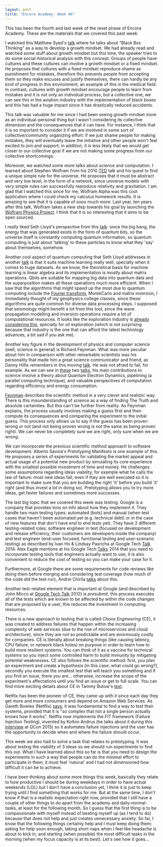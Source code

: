 ```yaml
---
layout: post
title: "Encora Academy: Week #4"
---
```


This has been the fourth and last week of the reset phase of Encora Academy. These are the materials that we covered this past week:

I watched this Matthew Syed's [talk](https://www.youtube.com/watch?v=MmVCYqs3mko) where he talks about “Black Box Thinking” as a way to develop a growth mindset. We had already read and watched some stuff about growth mindset but this time, the speaker tries to do some social-historical analysis with this concept. Groups of people have cultures and these cultures can involve a growth mindset or a fixed mindset. He proposes that cultures with a fixed mindset reproduce shame as punishment for mistakes, therefore this prevents people from accepting them so they make excuses and justify themselves, there can hardly be any kind of progress in this environment; an example of this is the medical field. In contrast, cultures with growth mindset encourage people to learn from mistakes and it is not only an individual process, but a collective one; we can see this in the aviation industry with the implementation of black boxes and this has had a huge impact since it has drastically reduced accidents. 

This talk was valuable for me since I had been seeing growth mindset more as an individual-personal thing but I wasn't considering its collective dimension and the consequences that it can have. For instance, I think that it is so important to consider it if we are involved in some sort of collective/community organizing effort: if we just shame people for making mistakes, they will eventually leave the initiative and other people won't feel excited to join and support; in addition, it is less likely that we would get closer to our collective goal if we are not making some progress from our collective shortcomings. 

Moreover, we watched some more talks about science and computation. I learned about Stephen Wolfram from his 2010 [TED](https://www.youtube.com/watch?v=60P7717-XOQ) talk and his quest to find a unique simple rule for the universe. He proposes that it must be abstract and very low level, in the form of a network, since universe models with very simple rules can successfully reproduce relativity and gravitation. I am glad that I watched this since for me, Wolfram Alpha was this cool application where I could check my calculus homework results. It is amazing to see that it is capable of sooo much more. Last year, ten years after this talk, Wolfram takes a new step towards his goal by launching the [Wolfram Physics Project](https://theconversation.com/a-new-kind-of-physics-stephen-wolfram-has-a-radical-plan-to-build-the-universe-from-dots-and-lines-136830). I think that it is so interesting that it aims to be open sourced. 

I really liked Seth Lloyd's perspective from this [talk](https://www.youtube.com/watch?v=I47TcQmYyo4): since the big bang, the energy that was generated exists in the form of quantum bits, so the universe itself is constantly computing quantum information, so quantum computing is just about 'talking' to these particles to know what they 'say' about themselves, somehow.

Another cool aspect of quantum computing that Seth Lloyd addresses in another  [talk](https://www.youtube.com/watch?v=wkBPp9UovVU) is that it suits machine learning really well, specially when it comes to huge datasets. As we know, the theoretical basis for machine learning is linear algebra and its implementation is mostly about matrix operations. Qbits are suitable for mapping big data into quantum data and the superposition makes all these operations much more efficient. When I saw that the algorithms that might speed up the most due to quantum computing include the [Fourier transform](https://www.cs.bham.ac.uk/internal/courses/intro-mqc/current/lecture06_handout.pdf), MonteCarlo and matrix inversion, I immediately thought of my geophysics college classes, since these algorithms are quite common for diverse data processing steps. I supposed that seismology might benefit a lot from this tool, since the wave propagation modelling and inversion operations require a lot of computational resources. It looks like the exploration industry is [already considering this](https://www.crewes.org/ForOurSponsors/ConferenceAbstracts/2018/SEG/Moradi_SEG_2018.pdf), specially for oil exploration (which is not surprising because that industry is the one that can afford the latest technology advances, a bit sad if you ask me).

Another key figure in the development of physics and computer science (well, science in general) is Richard Feynman. What was more peculiar about him in comparison with other remarkable scientists was his personality that made him a great science communicator and friend, as Danny Hillis remembers in this moving [talk](https://www.youtube.com/watch?v=8CKW4A6jnJA). He was not afraid to fail, for example. As we can see in [these](https://www.youtube.com/watch?v=JIJw3OLB9sI) two [talks](https://www.youtube.com/watch?v=9miKIWIYi4w), his main contributions to science involve a theory about Quantum Electron Dynamics, pipelining (a parallel computing technique), and valuable perspectives of computation regarding efficiency and energy consumption.

[Feynman](https://www.youtube.com/watch?v=EYPapE-3FRw) describes the scientific method in a very clever and realistic way.  There is this misunderstanding of science as a way of finding The Truth and absolute certainties. But this can't be further from reality. As Feynman explains, the process usually involves making a guess first and then compute its consequences and comparing the experiment to the initial guess. This process only allows us to say if the guess has been proven wrong or not (and not being proven wrong is not the same as being proven right). We can never be completely sure we are right, only sure when we are wrong.

We can incorporate the previous scientific method approach to software development. Alberto Savoia's Pretotyping Manifesto is one example of this. He proposes a series of experiments for validating the market appeal and actual usage of a potential new product by simulating its core experience with the smallest possible investment of time and money. He challenges some assumptions regarding ideas viability, for example what he calls the law of failure: most new ideas fail, even if they are well executed so it is important to make sure that you are building the right 'it' before you build 'it' right (and thus invest a lot in doing so). Pretotyping allows you to try more ideas, get faster failures and sometimes more successes.

The last big topic that we covered this week was testing. Google is a company that provides tons on info about how they implement it. They handle two main testing types: automated (bots) and manual (when test cases that haven't been automated yet (e.g. technical debt) or in the case of new features that don't have end to end tests yet). They have 2 different testing-related roles: software engineer in test (focused on development and release efficiency, their customers are developers inside the company) and test engineer (end-user focused, functional testing and user-scenario testing) as described by Ivan Ho & Lindsay Pasricha at Google Tech [Talk](https://www.youtube.com/watch?v=p9bEc6oC6vw) 2014. Alex Eagle mentions at his Google Tech [Talks](https://www.youtube.com/watch?v=J7c0Bw840X8) 2014 that you need to incorporate testing tools that engineers actually want to use, it is also convenient to reduce the cost of testing so you can make your case for it. 

Furthermore, at Google there are some requirements for code reviews like doing them before merging and considering test coverage (how much of the code did the test run), Andrei Chirila [talks](https://www.youtube.com/watch?v=4bublRBCLVQ) about this.

Another test-related element that is important at Google (and described by John Micco at [Google Tech Talk](https://www.youtube.com/watch?v=KH2_sB1A6lA) 2012) is *presubmit*, this process executes all of the tests which are known to be affected by within the code changes that are proposed by a user, this reduces the investment in computing resources.

There is a new approach to testing that is called *Chaos Engineering* (CE), it was created to address failures that happen within the increasing complexity of web services (due to the rise of microservices and cloud architecture), since they are not so predictable and are enormously costly for companies. CE is literally about breaking things (like causing latency, CPU failure, or network black holes) on purpose in order to learn how to build more resilient systems. You can think of it as a vaccine for technical systems so you inject some controlled harm to build immunity by mitigating potential weaknesses. CE also follows the scientific method: first, you plan an experiment and create a hypothesis (in this case: what could go wrong?), secondly you execute the smallest test that will teach you something and if you find an issue, there you are... otherwise, increase the scope of the experiment's affectations until you find an issue or get to full scale. You can find more exciting details about CE in Tammy Butow's [text](https://www.gremlin.com/community/tutorials/chaos-engineering-the-history-principles-and-practice/).

Netflix has been the pioneer of CE, they came up with it since each day they get more and more consumers and depend on Amazon Web Services. As Gareth Bowles (Netflix) [says](https://www.youtube.com/watch?v=xkP70Zhhix4), it was fundamental to find a way to test their systems, provided that it is "so complex that not a single person actually knows how it works". Netflix now implements the FIT framework (Failure Injection Testing), invented by Kolton Andrus (he talks about it during this [interview](https://www.infoq.com/interviews/kolton-andrus-on-breaking-things-at-netflix/) at QCon 2015) so it automates failure injections and the user has the opportunity to decide when and where the failure should occur.

This week we also had to solve a task that relates to pretotyping. It was about testing the viability of 3 ideas so we should run experiments to find this out. What I have learned about this so far is that you need to design the experiments in such a way that people can do the minimal effort to participate in them, it must feel 'natural' and I had not dimensioned how difficult it can be to achieve. 

I have been thinking about some more things this week, basically they relate to how productive I should be during weekdays in order to have actual weekends (LOL) but I don't have a conclusion yet, I think it is just to keep trying until I find something that works for me. But at the same time, I don't know if that is a realistic expectation right now, provided that I still have a couple of other things to do apart from the academy and daily-normal-tasks, at least for the following month. So I guess that the first thing is to be compassionate with myself instead of beating myself up (as I tend to do) because that does not help and just creates unnecessary anxiety. So far, I know that the following things certainly help and I must keep doing them: asking for help soon enough, taking short naps when I feel like headache is about to kick in, and starting (when possible) the most difficult tasks in the morning (when my focus capacity is at its best). Let's see how it goes...
